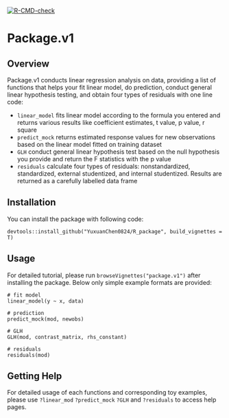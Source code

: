 <!-- badges: start -->
[![R-CMD-check](https://github.com/YuxuanChen0824/R_package/workflows/R-CMD-check/badge.svg)](https://github.com/YuxuanChen0824/R_package/actions)
<!-- badges: end -->

# Package.v1

## Overview

Package.v1 conducts linear regression analysis on data, providing a list of functions that helps your fit linear model, do prediction, 
conduct general linear hypothesis testing, and obtain four types of residuals with one line code:

* `linear_model` fits linear model according to the formula you entered and returns various results like coefficient estimates, t value, p value, r square
* `predict_mock` returns estimated response values for new observations based on the linear model fitted on training dataset
* `GLH` conduct general linear hypothesis test based on the null hypothesis you provide and return the F statistics with the p value
* `residuals` calculate four types of residuals: nonstandardized, standardized, external studentized, and internal studentized. 
Results are returned as a carefully labelled data frame

## Installation
You can install the package with following code:

`devtools::install_github("YuxuanChen0824/R_package", build_vignettes = T)`

## Usage

For detailed tutorial, please run `browseVignettes("package.v1")` after installing the package. Below only simple example formats are provided:

```
# fit model
linear_model(y ~ x, data)

# prediction
predict_mock(mod, newobs)

# GLH
GLH(mod, contrast_matrix, rhs_constant)

# residuals
residuals(mod)
```
## Getting Help

For detailed usage of each functions and corresponding toy examples, please use `?linear_mod` `?predict_mock` `?GLH` and `?residuals` to access help pages.

